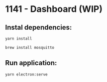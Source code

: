 # 1141 - Dashboard (WIP)


## Instal dependencies:

```Bash
yarn install

brew install mosquitto
```

## Run application:

```Bash
yarn electron:serve
```

